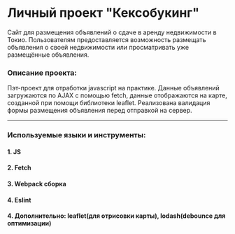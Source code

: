 # Личный проект "Кексобукинг"
<p> Сайт для размещения объявлений о сдаче в аренду недвижимости в Токио. Пользователям предоставляется возможность размещать объявления о своей недвижимости или просматривать уже размещённые объявления.</p> 

### Описание проекта:
<p>Пэт-проект для отработки javascript на практике. Данные объявлений загружаются по AJAX с помощью fetch, данные отображаются на карте, созданной при помощи библиотеки leaflet. Реализована валидация формы размещения объявления перед отправкой на сервер.<p/>

---

### Используемые языки и инструменты:
#### 1. JS
#### 2. Fetch 
#### 3. Webpack сборка
#### 4. Eslint
#### 4. Дополнительно: leaflet(для отрисовки карты), lodash(debounce для оптимизации)

